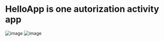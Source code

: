 # HelloApp is one autorization activity app
![image](https://github.com/Egorchik4/HelloApp/assets/91664554/86c0bf22-ad29-414d-9656-128a29e3836b)
![image](https://github.com/Egorchik4/HelloApp/assets/91664554/cb96bb53-b15e-43da-b866-acd8effb7be1)
